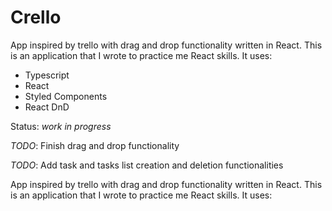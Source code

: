 # Crello

App inspired by trello with drag and drop functionality written in React.
This is an application that I wrote to practice me React skills. It uses:

* Typescript
* React
* Styled Components
* React DnD

Status: *work in progress*

*TODO*: Finish drag and drop functionality

*TODO*: Add task and tasks list creation and deletion functionalities

App inspired by trello with drag and drop functionality written in React.
This is an application that I wrote to practice me React skills. It uses:


